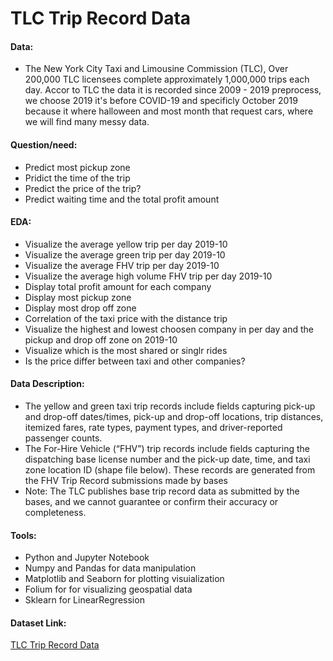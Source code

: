 # TLC Trip Record Data

#### Data:
* The New York City Taxi and Limousine Commission (TLC), Over 200,000 TLC licensees complete approximately 1,000,000 trips each day. Accor to TLC the data it is recorded since 2009 - 2019 preprocess, we choose 2019 it's before COVID-19 and specificly October 2019 because it where halloween and most month that request cars, where we will find many messy data.


#### Question/need:
* Predict most pickup zone
* Pridict the time of the trip
* Predict the price of the trip?
* Predict waiting time and the total profit amount


#### EDA:
* Visualize the average yellow trip per day 2019-10
* Visualize the average green trip per day 2019-10
* Visualize the average FHV trip per day 2019-10
* Visualize the average high volume FHV trip per day 2019-10
* Display total profit amount for each company
* Display most pickup zone
* Display most drop off zone
* Correlation of the taxi price with the distance trip
* Visualize the highest and lowest choosen company in per day and the pickup and drop off zone on 2019-10
* Visualize which is the most shared or singlr rides
* Is the price differ between taxi and other companies?



#### Data Description:
* The yellow and green taxi trip records include fields capturing pick-up and drop-off dates/times, pick-up and drop-off locations, trip distances, itemized fares, rate types, payment types, and driver-reported passenger counts.
* The For-Hire Vehicle (“FHV”) trip records include fields capturing the dispatching base license number and the pick-up date, time, and taxi zone location ID (shape file below). These records are generated from the FHV Trip Record submissions made by bases
* Note: The TLC publishes base trip record data as submitted by the bases, and we cannot guarantee or confirm their accuracy or completeness.


#### Tools:
*	Python and Jupyter Notebook 
*	Numpy and Pandas for data manipulation 
*	Matplotlib and Seaborn for plotting visuialization 
*	Folium for for visualizing geospatial data 
*	Sklearn for LinearRegression

#### Dataset Link:
[TLC Trip Record Data](https://www1.nyc.gov/site/tlc/about/tlc-trip-record-data.page)

